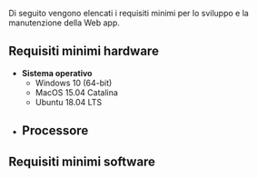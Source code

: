 Di seguito vengono elencati i requisiti minimi per lo sviluppo e la manutenzione della Web app.

## Requisiti minimi hardware

-   **Sistema operativo** 
    - Windows 10 (64-bit)
    - MacOS 15.04 Catalina
    - Ubuntu 18.04 LTS
-   **Processore**
    - 

## Requisiti minimi software